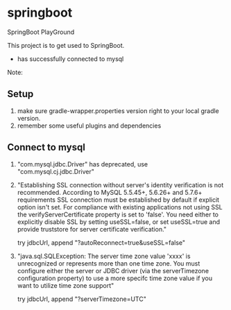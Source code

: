 # springboot
SpringBoot PlayGround

This project is to get used to SpringBoot.

* has successfully connected to mysql

Note: 
## Setup
1. make sure gradle-wrapper.properties version right to your local gradle version.
2. remember some useful plugins and dependencies

## Connect to mysql
1. "com.mysql.jdbc.Driver" has deprecated, use "com.mysql.cj.jdbc.Driver"
2. "Establishing SSL connection without server's identity verification is not recommended. According to MySQL 5.5.45+, 
   5.6.26+ and 5.7.6+ requirements SSL connection must be established by default if explicit option isn't set. 
   For compliance with existing applications not using SSL the verifyServerCertificate property is set to 'false'. 
   You need either to explicitly disable SSL by setting useSSL=false, or set useSSL=true and provide truststore for
   server certificate verification."
   
   try jdbcUrl, append "?autoReconnect=true&useSSL=false"
3. "java.sql.SQLException: The server time zone value 'xxxx' is unrecognized or represents more than one time zone. 
   You must configure either the server or JDBC driver (via the serverTimezone configuration property) to use a more 
   specifc time zone value if you want to utilize time zone support"
   
   try jdbcUrl, append "?serverTimezone=UTC"
   
